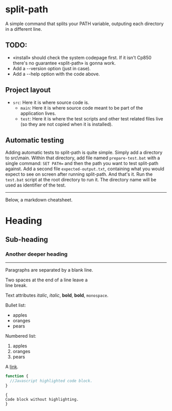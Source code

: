 split-path
==========

A simple command that splits your PATH variable, outputing each directory in a 
different line.

TODO:
-----
  * «install» should check the system codepage first. If it isn't Cp850 there's
    no guarantee «split-path» is gonna work.
  * Add a --version option (just in case).
  * Add a --help option with the code above.

Project layout
--------------
  * `src`: Here it is where source code is.
    * `main`: Here it is where source code meant to be part of the application
              lives.
    * `test`: Here it is where the test scripts and other test related files 
              live (so they are not copied when it is installed).

Automatic testing
-----------------
Adding automatic tests to split-path is quite simple. Simply add a directory 
to src\main. Within that directory, add file named `prepare-test.bat` with a 
single command: `SET PATH=` and then the path you want to test split-path 
against. Add a second file `expected-output.txt`, containing what you would 
expect to see on screen after running split-path. And that's it. Run the 
`test.bat` script at the root directory to run it. The directory name will be 
used as identifier of the test.

---
Below, a markdown cheatsheet.

Heading
=======
Sub-heading
-----------
### Another deeper heading

---

Paragraphs are separated
by a blank line.

Two spaces at the end of a line leave a  
line break.

Text attributes _italic_, *italic*, __bold__, **bold**, `monospace`.

Bullet list:

  * apples
  * oranges
  * pears

Numbered list:

  1. apples
  2. oranges
  3. pears

A [link](http://example.com).

```javascript
function {
  //Javascript highlighted code block.
}
```

    {
    Code block without highlighting.
    }

